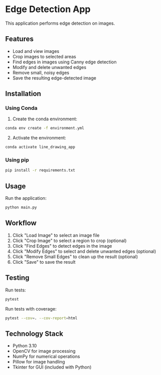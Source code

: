 # Edge Detection App

This application performs edge detection on images.

## Features

- Load and view images
- Crop images to selected areas
- Find edges in images using Canny edge detection
- Modify and delete unwanted edges
- Remove small, noisy edges
- Save the resulting edge-detected image

## Installation

### Using Conda

1. Create the conda environment:
```bash
conda env create -f environment.yml
```

2. Activate the environment:
```bash
conda activate line_drawing_app
```

### Using pip

```bash
pip install -r requirements.txt
```

## Usage

Run the application:
```bash
python main.py
```

## Workflow

1. Click "Load Image" to select an image file
2. Click "Crop Image" to select a region to crop (optional)
3. Click "Find Edges" to detect edges in the image
4. Click "Modify Edges" to select and delete unwanted edges (optional)
5. Click "Remove Small Edges" to clean up the result (optional)
6. Click "Save" to save the result

## Testing

Run tests:
```bash
pytest
```

Run tests with coverage:
```bash
pytest --cov=. --cov-report=html
```

## Technology Stack

- Python 3.10
- OpenCV for image processing
- NumPy for numerical operations
- Pillow for image handling
- Tkinter for GUI (included with Python)